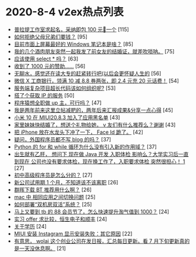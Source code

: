 # 2020-8-4 v2ex热点列表

+ [普拉提工作室求起名，采纳即包 100 元🧧一个](https://www.v2ex.com/t/695465#reply115) [115]
+ [如何拒绝父母兄弟们要钱？](https://www.v2ex.com/t/695499#reply95) [95]
+ [目前市面上屏幕最好的 Windows 笔记本是啥？](https://www.v2ex.com/t/695400#reply85) [85]
+ [我的几个酒肉朋友突然一起我发了前女友的结婚证，就差吹唢呐。](https://www.v2ex.com/t/695441#reply75) [75]
+ [应该使用 select * 吗？](https://www.v2ex.com/t/695458#reply63) [63]
+ [收到了 1000 元的赞助......](https://www.v2ex.com/t/695418#reply56) [56]
+ [无聊水，感觉还在读大专的赶紧转行吧(以后会更怀疑人生的](https://www.v2ex.com/t/695440#reply56) [56]
+ [微信 X 工商银行，领满 10 减 8.8 券两张，即 2.4 元充 20 元话费！](https://www.v2ex.com/t/695408#reply54) [54]
+ [服务端复杂项目超长代码该如何组织呢?](https://www.v2ex.com/t/695436#reply53) [53]
+ [搭了个获取 IP 的服务](https://www.v2ex.com/t/695489#reply50) [50]
+ [程序猿想全职做 up 主，可行吗？](https://www.v2ex.com/t/695589#reply47) [47]
+ [我是两年前来这里立帖减肥的，两年后来汇报成果&分享一点心得](https://www.v2ex.com/t/695525#reply45) [45]
+ [小米 10 在 MIUI20.8.3 加入了应用黑名单](https://www.v2ex.com/t/695575#reply43) [43]
+ [家里妹妹快结婚了，想送个礼物给她， v 友们有什么推荐么？谢谢](https://www.v2ex.com/t/695405#reply43) [43]
+ [把 iPhone 放在水龙头下冲了一下， Face Id 跪了。](https://www.v2ex.com/t/695595#reply42) [42]
+ [疑问，外国程序员都不写 blog 的吗？](https://www.v2ex.com/t/695583#reply37) [37]
+ [Python 的 for 和 while 循环为什么没有引入新的作用域？](https://www.v2ex.com/t/695413#reply37) [37]
+ [出生就有乙肝， 想问下 现在做 Java 开发 入职体检 影响么？大学实习后一直到现在 公司也没有要求体检，现在换工作了，入职要求体检 突然很担心！ 1](https://www.v2ex.com/t/695428#reply27) [27]
+ [初中高级程序员是怎么分的？](https://www.v2ex.com/t/695445#reply27) [27]
+ [新公司试用期 1 个月，不知道该不该离职](https://www.v2ex.com/t/695479#reply26) [26]
+ [群晖下载 BT 推荐用什么啊？](https://www.v2ex.com/t/695505#reply26) [26]
+ [mac 中 相同应用之间切换问题](https://www.v2ex.com/t/695422#reply25) [25]
+ [如何部署“双机房双活”系统？](https://www.v2ex.com/t/695466#reply25) [25]
+ [马上又要到 tb 的 88 会员节了，怎么快速提升淘气值到 1000？](https://www.v2ex.com/t/695439#reply24) [24]
+ [实习 offer 求比较，恒生电子和顺丰](https://www.v2ex.com/t/695478#reply24) [24]
+ [关于学历](https://www.v2ex.com/t/695534#reply24) [24]
+ [MIUI 安装 Instagram 显示安装失败：其它原因](https://www.v2ex.com/t/695545#reply22) [22]
+ [有意思， wolai 这个创业公司在发日报，汇总每日更新。看 7 月下旬更新真的是一天没休息啊。](https://www.v2ex.com/t/695450#reply21) [21]
